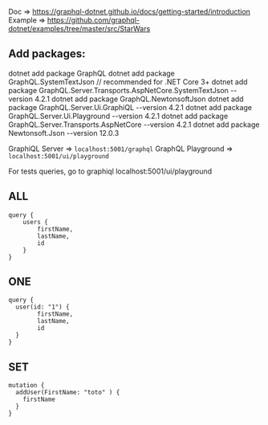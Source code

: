 Doc => https://graphql-dotnet.github.io/docs/getting-started/introduction
Example => https://github.com/graphql-dotnet/examples/tree/master/src/StarWars

## Add packages:
dotnet add package GraphQL
dotnet add package GraphQL.SystemTextJson // recommended for .NET Core 3+
dotnet add package GraphQL.Server.Transports.AspNetCore.SystemTextJson --version 4.2.1
dotnet add package GraphQL.NewtonsoftJson
dotnet add package GraphQL.Server.Ui.GraphiQL --version 4.2.1
dotnet add package GraphQL.Server.Ui.Playground --version 4.2.1
dotnet add package GraphQL.Server.Transports.AspNetCore --version 4.2.1
dotnet add package Newtonsoft.Json --version 12.0.3

GraphiQL Server     => `localhost:5001/graphql`
GraphQL Playground  => `localhost:5001/ui/playground`

For tests queries, go to graphiql localhost:5001/ui/playground

## ALL
```
query {
    users {
        firstName,
        lastName,
        id
    }
}
```

## ONE
```
query {
  user(id: "1") {
        firstName,
        lastName,
        id
  }
}
```

## SET
```
mutation {
  addUser(FirstName: "toto" ) {
    firstName
  }
}
```
